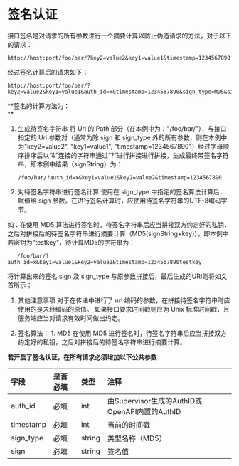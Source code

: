 # 签名认证

接口签名是对请求的所有参数进行一个摘要计算以防止伪造请求的方法，对于以下的请求：

```
http://host:port/foo/bar/?key2=value2&key1=value1&timestamp=1234567890
```

经过签名计算后的请求如下：

```
http://host:port/foo/bar/?key2=value2&key1=value1&auth_id=x&timestamp=1234567890&sign_type=MD5&sign=fb316e29172065a840090ddc759f4dff
```

**签名的计算方法为：                  
**

1. 生成待签名字符串 将 Uri 的 Path 部分（在本例中为："/foo/bar/"），与接口指定的 Uri 参数对（通常为除 sign 和 sign\_type 外的所有参数，则在本例中为"key2=value2", "key1=value1", "timestamp=1234567890"）经过字母顺序排序后以“&”连接的字符串通过“?”进行拼接进行拼接，生成最终带签名字符串，即本例中结果（signString）为：

   ```
   /foo/bar/?auth_id=x&key1=value1&key2=value2&timestamp=1234567890
   ```

2. 对待签名字符串进行签名计算 使用在 sign\_type 中指定的签名算法计算后，赋值给 sign 参数。在进行签名计算时，应使用待签名字符串的UTF-8编码字节。

如：在使用 MD5 算法进行签名时，待签名字符串后应当拼接双方约定好的私钥，之后对拼接后的待签名字符串进行摘要计算（MD5\(signString+key\)），即本例中若密钥为“testkey”，待计算MD5的字符串为：

```
   /foo/bar/?auth_id=x&key1=value1&key2=value2&timestamp=1234567890testkey
```

将计算出来的签名 sign 及 sign\_type 与原参数拼接后，最后生成的URI则将如文首所示；

1. 其他注意事项 对于在传递中进行了 url 编码的参数，在拼接待签名字符串时应使用的是未经编码的原值。 如果接口要求时间戳则应为 Unix 标准时间戳，且服务端应当对请求有效时间做出约定。

2. 签名算法： 1. MD5 在使用 MD5 进行签名时，待签名字符串后应当拼接双方约定好的私钥，之后对拼接后的待签名字符串进行摘要计算。

**若开启了签名认证，在所有请求必须增加以下公共参数**

| **字段** | **是否必填** | **类型** | **注释** |
| :--- | :--- | :--- | :--- |
| auth\_id | 必填 | int | 由Supervisor生成的AuthID或OpenAPI内置的AuthID |
| timestamp | 必填 | int | 当前的时间戳 |
| sign\_type | 必填 | string | 类型名称（MD5） |
| sign | 必填 | string | 签名值 |



